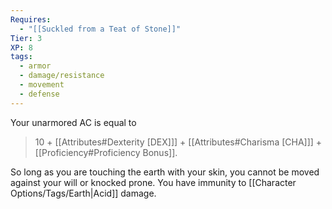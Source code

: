 ```yaml
---
Requires:
  - "[[Suckled from a Teat of Stone]]"
Tier: 3
XP: 8
tags:
  - armor
  - damage/resistance
  - movement
  - defense
---
```

Your unarmored AC is equal to
> 10 + [[Attributes#Dexterity [DEX]]] + [[Attributes#Charisma [CHA]]] + [[Proficiency#Proficiency Bonus]]. 

So long as you are touching the earth with your skin, you cannot be moved against your will or knocked prone. You have immunity to [[Character Options/Tags/Earth|Acid]] damage.
